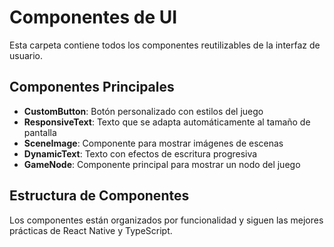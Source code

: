 # Componentes de UI

Esta carpeta contiene todos los componentes reutilizables de la interfaz de usuario.

## Componentes Principales

- **CustomButton**: Botón personalizado con estilos del juego
- **ResponsiveText**: Texto que se adapta automáticamente al tamaño de pantalla
- **SceneImage**: Componente para mostrar imágenes de escenas
- **DynamicText**: Texto con efectos de escritura progresiva
- **GameNode**: Componente principal para mostrar un nodo del juego

## Estructura de Componentes

Los componentes están organizados por funcionalidad y siguen las mejores prácticas de React Native y TypeScript. 